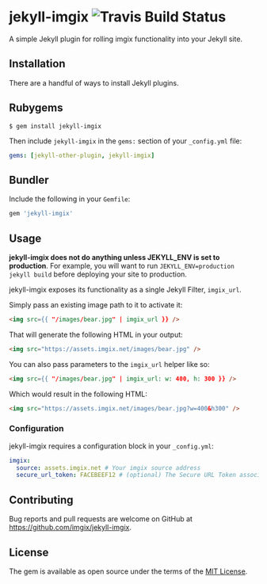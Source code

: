 # jekyll-imgix ![Travis Build Status](https://travis-ci.org/imgix/jekyll-imgix.svg)

A simple Jekyll plugin for rolling imgix functionality into your Jekyll site.

## Installation

There are a handful of ways to install Jekyll plugins.

## Rubygems

```
$ gem install jekyll-imgix
```

Then include `jekyll-imgix` in the `gems:` section of your `_config.yml` file:

```yaml
gems: [jekyll-other-plugin, jekyll-imgix]
```

## Bundler

Include the following in your `Gemfile`:

```ruby
gem 'jekyll-imgix'
```

## Usage

**jekyll-imgix does not do anything unless JEKYLL_ENV is set to production**. For example,
you will want to run `JEKYLL_ENV=production jekyll build` before deploying your site to
production.

jekyll-imgix exposes its functionality as a single Jekyll Filter, `imgix_url`.

Simply pass an existing image path to it to activate it:

```html
<img src={{ "/images/bear.jpg" | imgix_url }} />
```

That will generate the following HTML in your output:

```html
<img src="https://assets.imgix.net/images/bear.jpg" />
```

You can also pass parameters to the `imgix_url` helper like so:

```html
<img src={{ "/images/bear.jpg" | imgix_url: w: 400, h: 300 }} />
```

Which would result in the following HTML:

```html
<img src="https://assets.imgix.net/images/bear.jpg?w=400&h300" />
```

### Configuration

jekyll-imgix requires a configuration block in your `_config.yml`:

```yaml
imgix:
  source: assets.imgix.net # Your imgix source address
  secure_url_token: FACEBEEF12 # (optional) The Secure URL Token associated with your source
```

## Contributing

Bug reports and pull requests are welcome on GitHub at https://github.com/imgix/jekyll-imgix.


## License

The gem is available as open source under the terms of the [MIT License](http://opensource.org/licenses/MIT).

